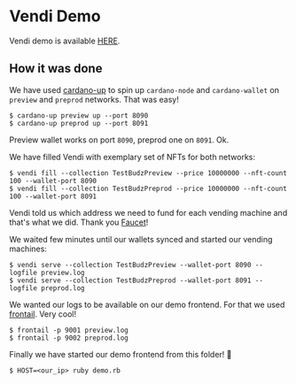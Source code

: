 # Vendi Demo

Vendi demo is available [HERE](http://185.201.114.10:4321).

## How it was done

We have used [cardano-up](https://github.com/piotr-iohk/cardano-up) to spin up `cardano-node` and `cardano-wallet` on `preview` and `preprod` networks. That was easy!

	$ cardano-up preview up --port 8090
	$ cardano-up preprod up --port 8091

Preview wallet works on port `8090`, preprod one on `8091`. Ok.

We have filled Vendi with exemplary set of NFTs for both networks:

    $ vendi fill --collection TestBudzPreview --price 10000000 --nft-count 100 --wallet-port 8090
    $ vendi fill --collection TestBudzPreprod --price 10000000 --nft-count 100 --wallet-port 8091

Vendi told us which address we need to fund for each vending machine and that's what we did. Thank you [Faucet](https://docs.cardano.org/cardano-testnet/tools/faucet)!

We waited few minutes until our wallets synced and started our vending machines:

    $ vendi serve --collection TestBudzPreview --wallet-port 8090 --logfile preview.log
    $ vendi serve --collection TestBudzPreprod --wallet-port 8091 --logfile preprod.log

We wanted our logs to be available on our demo frontend. For that we used [frontail](https://github.com/mthenw/frontail). Very cool!

    $ frontail -p 9001 preview.log
    $ frontail -p 9002 preprod.log

Finally we have started our demo frontend from this folder! :tada:

    $ HOST=<our_ip> ruby demo.rb
